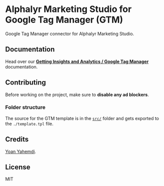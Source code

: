 # Alphalyr Marketing Studio for Google Tag Manager (GTM)

Google Tag Manager connector for Alphalyr Marketing Studio.

## Documentation

Head over our [**Getting Insights and Analytics / Google Tag Manager**](https://faq.alphalyr.com/knowledge/marketing-studio) documentation.

## Contributing

Before working on the project, make sure to **disable any ad blockers**.

### Folder structure

The source for the GTM template is in the [`src/`](src) folder and gets exported to the `./template.tpl` file.

## Credits

[Yoan Yahemdi](https://tagexpert.fr/).

## License

MIT